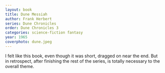 ```yaml
---
layout: book
title: Dune Messiah
author: Frank Herbert
series: Dune Chronicles
order: Dune Chronicles 3
categories: science-fiction fantasy
year: 1965
coverphoto: dune.jpeg
---
```


I felt like this book, even though it was short, dragged on near the end. But
in retrospect, after finishing the rest of the series, is totally necessary to
the overall theme.
